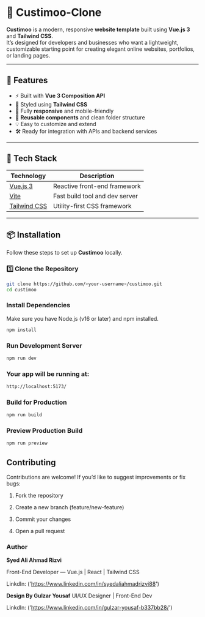 # 🧭 Custimoo-Clone

**Custimoo** is a modern, responsive **website template** built using **Vue.js 3** and **Tailwind CSS**.  
It’s designed for developers and businesses who want a lightweight, customizable starting point for creating elegant online websites, portfolios, or landing pages.

---

## 🚀 Features

- ⚡ Built with **Vue 3 Composition API**
- 🎨 Styled using **Tailwind CSS**
- 📱 Fully **responsive** and mobile-friendly
- 🧩 **Reusable components** and clean folder structure
- 💡 Easy to customize and extend
- 🛠️ Ready for integration with APIs and backend services

---

## 🧰 Tech Stack

| Technology                               | Description                    |
| ---------------------------------------- | ------------------------------ |
| [Vue.js 3](https://vuejs.org/)           | Reactive front-end framework   |
| [Vite](https://vitejs.dev/)              | Fast build tool and dev server |
| [Tailwind CSS](https://tailwindcss.com/) | Utility-first CSS framework    |

---

## 📦 Installation

Follow these steps to set up **Custimoo** locally.

### 1️⃣ Clone the Repository

```bash
git clone https://github.com/<your-username>/custimoo.git
cd custimoo
```

### Install Dependencies

Make sure you have Node.js (v16 or later) and npm installed.

```bash
npm install
```

### Run Development Server

```bash
npm run dev
```

### Your app will be running at:

```bash
http://localhost:5173/
```

### Build for Production

```bash
npm run build
```

### Preview Production Build

```bash
npm run preview
```

## Contributing

Contributions are welcome!
If you’d like to suggest improvements or fix bugs:

1. Fork the repository

2. Create a new branch (feature/new-feature)

3. Commit your changes

4. Open a pull request

### Author

**Syed Ali Ahmad Rizvi**

Front-End Developer — Vue.js | React | Tailwind CSS

LinkdIn: ('https://www.linkedin.com/in/syedaliahmadrizvi88')

**Design By Gulzar Yousaf**
UI/UX Designer | Front-End Dev

LinkdIn: ('https://www.linkedin.com/in/gulzar-yousaf-b337bb28/')
